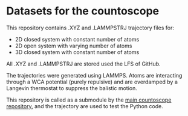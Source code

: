 # Datasets for the countoscope

This repository contains .XYZ and .LAMMPSTRJ trajectory files for:
- 2D closed system with constant number of atoms
- 2D open system with varying number of atoms
- 3D closed system with constant number of atoms

All .XYZ and .LAMMPSTRJ are stored used the LFS of GitHub.

The trajectories were generated using LAMMPS. Atoms are interacting through a WCA potential (purely repulsive) and are overdamped by a Langevin thermostat to suppress the balistic motion.

This repository is called as a submodule by the [main countoscope repository](https://github.com/Countoscope/countoscope), and the trajectory are used to test the Python code.
